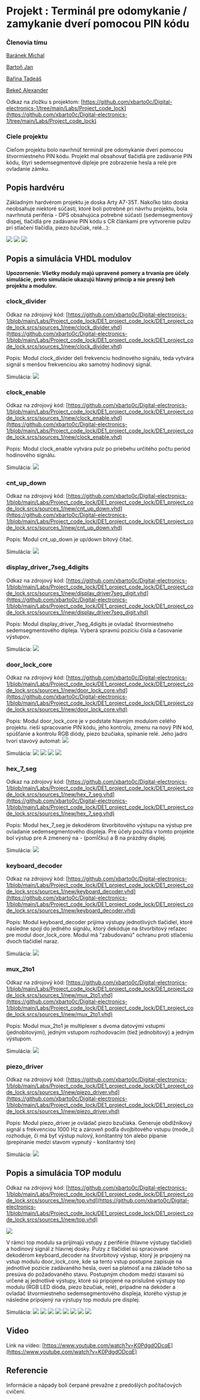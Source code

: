 # Projekt : Terminál pre odomykanie / zamykanie dverí pomocou PIN kódu
### Členovia tímu
[Baránek Michal](https://github.com/michalizn/Digital-electronics-1)

[Bartoň Jan](https://github.com/xbarto0c/Digital-electronics-1)

[Bařina Tadeáš](https://github.com/Tadeas155/Digital-electronics1)

[Bekeč Alexander](https://github.com/alexander-bekec/Digital-electronics-1)

Odkaz na zložku s projektom: 
[https://github.com/xbarto0c/Digital-electronics-1/tree/main/Labs/Project_code_lock](https://github.com/xbarto0c/Digital-electronics-1/tree/main/Labs/Project_code_lock)

### Ciele projektu
Cieľom projektu bolo navrhnúť terminál pre odomykanie dverí pomocou štvormiestneho PIN kódu. Projekt mal obsahovať tlačidlá pre zadávanie PIN kódu, štyri sedemsegmentové dipleje pre zobrazenie hesla a relé pre ovladanie zámku.

## Popis hardvéru
Základným hardvérom projektu je doska Arty A7-35T. Nakoľko táto doska neobsahuje niektoré súčasti, ktoré boli potrebné pri návrhu projektu, bola navrhnutá periféria - DPS obsahujúca potrebné súčasti (sedemsegmentový dispej, tlačidlá pre zadávanie PIN kódu s CR článkami pre vytvorenie pulzu pri stlačení tlačidla, piezo bzučiak, relé...):

![](IMAGES/Schematic_DE1_projekt_2021-05-03.png)
![](IMAGES/PCB_3D_top_layer.jpg)
![](IMAGES/PCB_3D_bottom_layer.jpg)

## Popis a simulácia VHDL modulov
**Upozornenie: Všetky moduly majú upravené pomery a trvania pre účely simulácie, preto simulácie ukazujú hlavný princíp a nie presný beh projektu a modulov.**

### clock_divider
Odkaz na zdrojový kód: [https://github.com/xbarto0c/Digital-electronics-1/blob/main/Labs/Project_code_lock/DE1_project_code_lock/DE1_project_code_lock.srcs/sources_1/new/clock_divider.vhd](https://github.com/xbarto0c/Digital-electronics-1/blob/main/Labs/Project_code_lock/DE1_project_code_lock/DE1_project_code_lock.srcs/sources_1/new/clock_divider.vhd)

Popis: Modul clock_divider delí frekvenciu hodinového signálu, teda vytvára signál s menšou frekvenciou ako samotný hodinový signál. 

Simulácia:
![](IMAGES/Testbench_clock_divider.jpg)

### clock_enable
Odkaz na zdrojový kód: [https://github.com/xbarto0c/Digital-electronics-1/blob/main/Labs/Project_code_lock/DE1_project_code_lock/DE1_project_code_lock.srcs/sources_1/new/clock_enable.vhd](https://github.com/xbarto0c/Digital-electronics-1/blob/main/Labs/Project_code_lock/DE1_project_code_lock/DE1_project_code_lock.srcs/sources_1/new/clock_enable.vhd)

Popis: Modul clock_enable vytvára pulz po priebehu určitého počtu periód hodinového signálu.

Simulácia:
![](IMAGES/Testbench_clock_enable.jpg)

### cnt_up_down
Odkaz na zdrojový kód: [https://github.com/xbarto0c/Digital-electronics-1/blob/main/Labs/Project_code_lock/DE1_project_code_lock/DE1_project_code_lock.srcs/sources_1/new/cnt_up_down.vhd](https://github.com/xbarto0c/Digital-electronics-1/blob/main/Labs/Project_code_lock/DE1_project_code_lock/DE1_project_code_lock.srcs/sources_1/new/cnt_up_down.vhd)

Popis: Modul cnt_up_down je up/down bitový čítač.

Simulácia:
![](IMAGES/Testbench_cnt_up_down.jpg)

### display_driver_7seg_4digits
Odkaz na zdrojový kód: [https://github.com/xbarto0c/Digital-electronics-1/blob/main/Labs/Project_code_lock/DE1_project_code_lock/DE1_project_code_lock.srcs/sources_1/new/display_driver7seg_digit.vhd](https://github.com/xbarto0c/Digital-electronics-1/blob/main/Labs/Project_code_lock/DE1_project_code_lock/DE1_project_code_lock.srcs/sources_1/new/display_driver7seg_digit.vhd)

Popis: Modul display_driver_7seg_4digits je ovladač štvormiestneho sedemsegmentového dipleja. Vyberá spravnú pozíciu čísla a časovanie výstupov. 

Simulácia: 
![](IMAGES/Testbench_driver_7seg_4digits.jpg)

### door_lock_core
Odkaz na zdrojový kód: [https://github.com/xbarto0c/Digital-electronics-1/blob/main/Labs/Project_code_lock/DE1_project_code_lock/DE1_project_code_lock.srcs/sources_1/new/door_lock_core.vhd](https://github.com/xbarto0c/Digital-electronics-1/blob/main/Labs/Project_code_lock/DE1_project_code_lock/DE1_project_code_lock.srcs/sources_1/new/door_lock_core.vhd)

Popis: Modul door_lock_core je v podstate hlavným modulom celého projektu. rieší spracovanie PIN kódu, jeho kontrolu, zmenu na nový PIN kód, spúšťanie a kontrolu RGB diódy, piezo bzučiaka, spínanie relé. Jeho jadro tvorí stavový automat:
![](IMAGES/state_diagram.png)

Simulácia:
![](IMAGES/Testbench_door_lock_core_1.jpg)
![](IMAGES/Testbench_door_lock_core_2.jpg)
![](IMAGES/Testbench_door_lock_core_3.jpg)
![](IMAGES/Testbench_door_lock_core_4.jpg)

### hex_7_seg
Odkaz na zdrojový kód: [https://github.com/xbarto0c/Digital-electronics-1/blob/main/Labs/Project_code_lock/DE1_project_code_lock/DE1_project_code_lock.srcs/sources_1/new/hex_7_seg.vhd](https://github.com/xbarto0c/Digital-electronics-1/blob/main/Labs/Project_code_lock/DE1_project_code_lock/DE1_project_code_lock.srcs/sources_1/new/hex_7_seg.vhd)

Popis: Modul hex_7_seg je dekodérom štvorbitového výstupu na výstup pre ovladanie sedemsegmentového displeja. Pre účely použitia v tomto projekte bol výstup pre A zmenený na - (pomĺčku) a B na prázdny displej.

Simulácia:
![](IMAGES/Testbench_hex_7_seg.jpg)

### keyboard_decoder
Odkaz na zdrojový kód: [https://github.com/xbarto0c/Digital-electronics-1/blob/main/Labs/Project_code_lock/DE1_project_code_lock/DE1_project_code_lock.srcs/sources_1/new/keyboard_decoder.vhd](https://github.com/xbarto0c/Digital-electronics-1/blob/main/Labs/Project_code_lock/DE1_project_code_lock/DE1_project_code_lock.srcs/sources_1/new/keyboard_decoder.vhd)

Popis: Modul keyboard_decoder prijíma výstupy jednotlivých tlačidiel, ktoré následne spojí do jedného signálu, ktorý dekóduje na štvorbitový reťazec pre modul door_lock_core. Modul má "zabudovanú" ochranu proti stlačeniu dvoch tlačidiel naraz.

Simulácia:
![](IMAGES/Testbench_keyboard_decoder.jpg)

### mux_2to1
Odkaz na zdrojový kód: [https://github.com/xbarto0c/Digital-electronics-1/blob/main/Labs/Project_code_lock/DE1_project_code_lock/DE1_project_code_lock.srcs/sources_1/new/mux_2to1.vhd](https://github.com/xbarto0c/Digital-electronics-1/blob/main/Labs/Project_code_lock/DE1_project_code_lock/DE1_project_code_lock.srcs/sources_1/new/mux_2to1.vhd)

Popis: Modul mux_2to1 je multiplexer s dvoma datovými vstupmi (jednobitovými), jedným vstupom rozhodovacím (tiež jednobitový) a jedným výstupom.

Simulácia:
![](IMAGES/Testbench_mux_2to1.jpg)

### piezo_driver
Odkaz na zdrojový kód: [https://github.com/xbarto0c/Digital-electronics-1/blob/main/Labs/Project_code_lock/DE1_project_code_lock/DE1_project_code_lock.srcs/sources_1/new/piezo_driver.vhd](https://github.com/xbarto0c/Digital-electronics-1/blob/main/Labs/Project_code_lock/DE1_project_code_lock/DE1_project_code_lock.srcs/sources_1/new/piezo_driver.vhd)

Popis: Modul piezo_driver je ovládač piezo bzučiaka. Generuje obdlžníkový signál s frekvenciou 1000 Hz a zároveň podľa dvojbitového vstupu (mode_i) rozhoduje, či má byť výstup nulový, konštantný tón alebo pípanie (prepínanie medzi stavom vypnutý - konštantný tón)

Simulácia:
![](IMAGES/Testbench_piezo_driver.jpg)

## Popis a simulácia TOP modulu
Odkaz na zdrojový kód: [https://github.com/xbarto0c/Digital-electronics-1/blob/main/Labs/Project_code_lock/DE1_project_code_lock/DE1_project_code_lock.srcs/sources_1/new/top.vhd](https://github.com/xbarto0c/Digital-electronics-1/blob/main/Labs/Project_code_lock/DE1_project_code_lock/DE1_project_code_lock.srcs/sources_1/new/top.vhd)

![](IMAGES/top_module.png)

V rámci top modulu sa prijímajú vstupy z periférie (hlavne výstupy tlačidiel) a hodinový signál z hlavnej dosky. Pulzy z tlačidiel sú spracované dekodérom keyboard_decoder na štvorbitový výstup, ktorý je pripojený na vstup modulu door_lock_core, kde sa tento vstup postupne zapisuje na jednotlivé pozície zadávaného hesla, overí sa platnosť a na základe toho sa presúva do požadovaného stavu. Postupným chodom medzi stavami sú určené aj jednotlivé výstupy, ktoré sú pripojené na prislušné výstupy top modulu (RGB LED dióda, piezo bzučiak, relé), prípadne na dekóder a ovladač štvormiestneho sedemsegmentového displeja, ktorého výstup je následne pripojený na výstupy top modulu pre displej. 

Simulácia:
![](IMAGES/top_0n.png)
![](IMAGES/top_250n.png)
![](IMAGES/top_500n.png)
![](IMAGES/top_750n.png)
![](IMAGES/top_1000n.png)
![](IMAGES/top_1250n.png)
![](IMAGES/top_1500n.png)
![](IMAGES/top_3000n.png)

## Video
Link na video: [https://www.youtube.com/watch?v=K0PdgdODcqE](https://www.youtube.com/watch?v=K0PdgdODcqE)

## Referencie
Informácie a nápady boli čerpané prevažne z predošlých počítačových cvičení.

